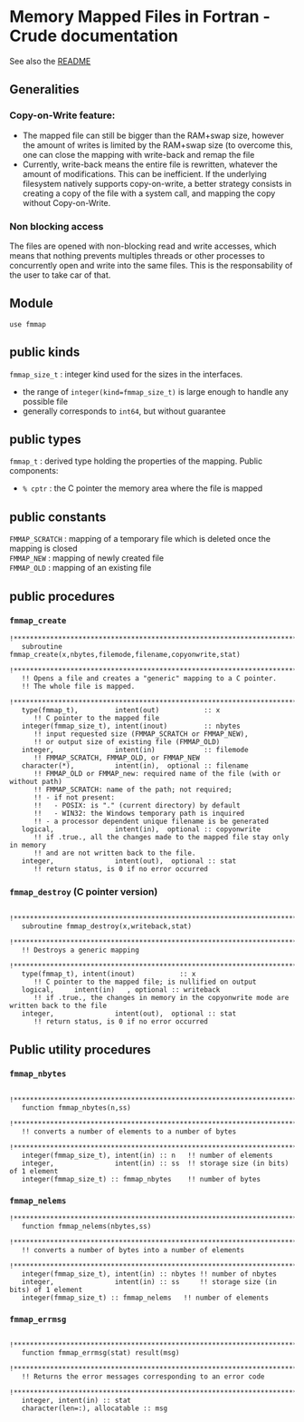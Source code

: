 # Memory Mapped Files in Fortran - Crude documentation

See also the [README](../README.md)

## Generalities

### Copy-on-Write feature:

- The mapped file can still be bigger than the RAM+swap size, however the amount of writes is limited by the RAM+swap size (to overcome this, one can close the mapping with write-back and remap the file
- Currently, write-back means the entire file is rewritten, whatever the amount of modifications. This can be inefficient. If the underlying filesystem natively supports copy-on-write, a better strategy consists in creating a copy of the file with a system call, and mapping the copy without Copy-on-Write.

### Non blocking access

The files are opened with non-blocking read and write accesses, which means that nothing prevents multiples threads or other processes to concurrently open and write into the same files. This is the responsability of the user to take car of that.

## Module

`use fmmap`

## public kinds

`fmmap_size_t` : integer kind used for the sizes in the interfaces. 
- the range of `integer(kind=fmmap_size_t)` is large enough to handle any possible file
- generally corresponds to `int64`, but without guarantee

## public types

`fmmap_t` : derived type holding the properties of the mapping. Public components:
   - `% cptr` : the C pointer the memory area where the file is mapped

## public constants

`FMMAP_SCRATCH` : mapping of a temporary file which is deleted once the mapping is closed  
`FMMAP_NEW`     : mapping of newly created file  
`FMMAP_OLD`     : mapping of an existing file

## public procedures 

### `fmmap_create`

```    
!********************************************************************************************
   subroutine fmmap_create(x,nbytes,filemode,filename,copyonwrite,stat)
   !********************************************************************************************
   !! Opens a file and creates a "generic" mapping to a C pointer.  
   !! The whole file is mapped.  
   !********************************************************************************************
   type(fmmap_t),         intent(out)           :: x
      !! C pointer to the mapped file
   integer(fmmap_size_t), intent(inout)         :: nbytes 
      !! input requested size (FMMAP_SCRATCH or FMMAP_NEW), 
      !! or output size of existing file (FMMAP_OLD)
   integer,               intent(in)            :: filemode 
      !! FMMAP_SCRATCH, FMMAP_OLD, or FMMAP_NEW
   character(*),          intent(in),  optional :: filename 
      !! FMMAP_OLD or FMMAP_new: required name of the file (with or without path)
      !! FMMAP_SCRATCH: name of the path; not required;
      !! - if not present:
      !!   - POSIX: is "." (current directory) by default
      !!   - WIN32: the Windows temporary path is inquired     
      !! - a processor dependent unique filename is be generated
   logical,               intent(in),  optional :: copyonwrite
      !! if .true., all the changes made to the mapped file stay only in memory
      !! and are not written back to the file.
   integer,               intent(out),  optional :: stat
      !! return status, is 0 if no error occurred
```

### `fmmap_destroy` (C pointer version)

```
    !********************************************************************************************
   subroutine fmmap_destroy(x,writeback,stat)
   !********************************************************************************************
   !! Destroys a generic mapping
   !********************************************************************************************
   type(fmmap_t), intent(inout)           :: x 
      !! C pointer to the mapped file; is nullified on output
   logical,     intent(in)   , optional :: writeback  
      !! if .true., the changes in memory in the copyonwrite mode are written back to the file
   integer,               intent(out),  optional :: stat
      !! return status, is 0 if no error occurred
```

## Public utility procedures

### `fmmap_nbytes`

```
   !********************************************************************************************
   function fmmap_nbytes(n,ss)
   !********************************************************************************************
   !! converts a number of elements to a number of bytes
   !********************************************************************************************
   integer(fmmap_size_t), intent(in) :: n   !! number of elements
   integer,               intent(in) :: ss  !! storage size (in bits) of 1 element
   integer(fmmap_size_t) :: fmmap_nbytes    !! number of bytes
```

### `fmmap_nelems`

```
!********************************************************************************************
   function fmmap_nelems(nbytes,ss)
   !********************************************************************************************
   !! converts a number of bytes into a number of elements
   !********************************************************************************************
   integer(fmmap_size_t), intent(in) :: nbytes !! number of nbytes
   integer,               intent(in) :: ss     !! storage size (in bits) of 1 element
   integer(fmmap_size_t) :: fmmap_nelems   !! number of elements
```

### `fmmap_errmsg`

```
   !********************************************************************************************
   function fmmap_errmsg(stat) result(msg)
   !********************************************************************************************
   !! Returns the error messages corresponding to an error code
   !********************************************************************************************
   integer, intent(in) :: stat
   character(len=:), allocatable :: msg
```
